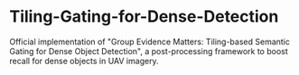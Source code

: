 # Tiling-Gating-for-Dense-Detection
Official implementation of "Group Evidence Matters: Tiling-based Semantic Gating for Dense Object Detection", a post-processing framework to boost recall for dense objects in UAV imagery.
